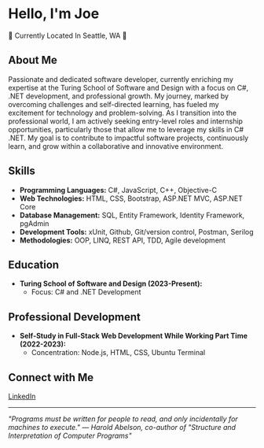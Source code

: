 # Hello, I'm Joe 
:evergreen_tree: Currently Located In Seattle, WA :evergreen_tree:

## About Me
Passionate and dedicated software developer, currently enriching my expertise at the Turing School of Software and Design with a focus on C#, .NET development, and professional growth. My journey, marked by overcoming challenges and self-directed learning, has fueled my excitement for technology and problem-solving. As I transition into the professional world, I am actively seeking entry-level roles and internship opportunities, particularly those that allow me to leverage my skills in C# .NET. My goal is to contribute to impactful software projects, continuously learn, and grow within a collaborative and innovative environment.

## Skills
- **Programming Languages:** C#, JavaScript, C++, Objective-C
- **Web Technologies:** HTML, CSS, Bootstrap, ASP.NET MVC, ASP.NET Core
- **Database Management:** SQL, Entity Framework, Identity Framework, pgAdmin
- **Development Tools:** xUnit, Github, Git/version control, Postman, Serilog
- **Methodologies:** OOP, LINQ, REST API, TDD, Agile development

## Education
- **Turing School of Software and Design (2023-Present):**
  - Focus: C# and .NET Development

## Professional Development
- **Self-Study in Full-Stack Web Development While Working Part Time (2022-2023):**
  - Concentration: Node.js, HTML, CSS, Ubuntu Terminal

## Connect with Me
[LinkedIn](https://www.linkedin.com/in/joe-centeno/) 

---

*"Programs must be written for people to read, and only incidentally for machines to execute."
— Harold Abelson, co-author of "Structure and Interpretation of Computer Programs"*
